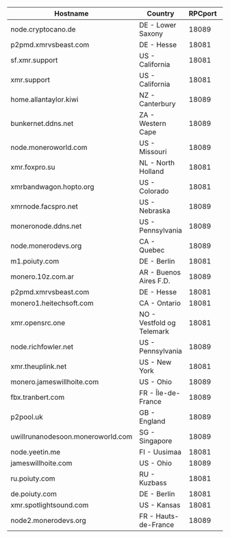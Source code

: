 Hostname | Country | RPCport | P2Pport
--- | --- | --- | ---
node.cryptocano.de | DE - Lower Saxony | 18089 | 18083
p2pmd.xmrvsbeast.com | DE - Hesse | 18081 | 18083
sf.xmr.support | US - California | 18081 | 18083
xmr.support | US - California | 18081 | 18083
home.allantaylor.kiwi | NZ - Canterbury | 18089 | 18083
bunkernet.ddns.net | ZA - Western Cape | 18089 | 18084
node.moneroworld.com | US - Missouri | 18089 | 18084
xmr.foxpro.su | NL - North Holland | 18081 | 18084
xmrbandwagon.hopto.org | US - Colorado | 18081 | 18084
xmrnode.facspro.net | US - Nebraska | 18089 | 18084
moneronode.ddns.net | US - Pennsylvania | 18089 | 18084
node.monerodevs.org | CA - Quebec | 18089 | 18084
m1.poiuty.com | DE - Berlin | 18081 | 18084
monero.10z.com.ar | AR - Buenos Aires F.D. | 18089 | 18084
p2pmd.xmrvsbeast.com | DE - Hesse | 18081 | 18084
monero1.heitechsoft.com | CA - Ontario | 18081 | 18084
xmr.opensrc.one | NO - Vestfold og Telemark | 18081 | 18084
node.richfowler.net | US - Pennsylvania | 18089 | 18084
xmr.theuplink.net | US - New York | 18081 | 18084
monero.jameswillhoite.com | US - Ohio | 18089 | 18084
fbx.tranbert.com | FR - Île-de-France | 18089 | 18084
p2pool.uk | GB - England | 18089 | 18084
uwillrunanodesoon.moneroworld.com | SG - Singapore | 18089 | 18084
node.yeetin.me | FI - Uusimaa | 18081 | 18084
jameswillhoite.com | US - Ohio | 18089 | 18084
ru.poiuty.com | RU - Kuzbass | 18081 | 18084
de.poiuty.com | DE - Berlin | 18081 | 18084
xmr.spotlightsound.com | US - Kansas | 18081 | 18084
node2.monerodevs.org | FR - Hauts-de-France | 18089 | 18084
